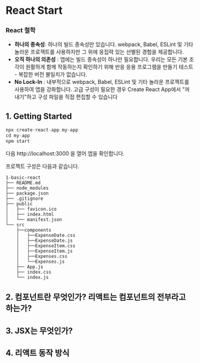# React Start

### React 철학
* **하나의 종속성**: 하나의 빌드 종속성만 있습니다. webpack, Babel, ESLint 및 기타 놀라운 프로젝트를 사용하지만 그 위에 응집력 있는 선별된 경험을 제공합니다.  
* **오직 하나의 의존성** : 앱에는 빌드 종속성이 하나만 필요합니다. 우리는 모든 기본 조각이 원활하게 함께 작동하는지 확인하기 위해 반응 응용 프로그램을 만들기 테스트 - 복잡한 버전 불일치가 없습니다.  
* **No Lock-In** : 내부적으로 webpack, Babel, ESLint 및 기타 놀라운 프로젝트를 사용하여 앱을 강화합니다. 고급 구성이 필요한 경우 Create React App에서 "꺼내기"하고 구성 파일을 직접 편집할 수 있습니다


## 1. Getting Started

```javascript
npx create-react-app my-app
cd my-app
npm start
```
다음 http://localhost:3000 을 열어 앱을 확인합니다.  

프로젝트 구성은 다음과 같습니다.
```
1-basic-react
├── README.md
├── node_modules
├── package.json
├── .gitignore
├── public
│   ├── favicon.ico
│   ├── index.html
│   └── manifest.json
└── src
    ├──components
    │   ├──ExpenseDate.css
    │   ├──ExpenseDate.js
    │   ├──ExpenseItem.css
    │   ├──ExpenseItem.js
    │   ├──Expenses.css
    │   └──Expenses.js
    ├── App.js
    ├── index.css
    └── index.js   
```


## 2. 컴포넌트란 무엇인가? 리액트는 컴포넌트의 전부라고 하는가?



## 3. JSX는 무엇인가?


## 4. 리액트 동작 방식




